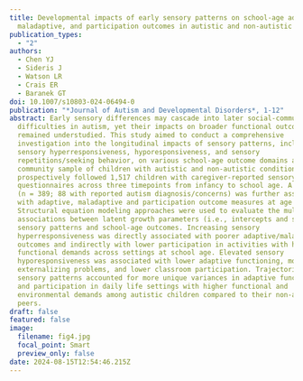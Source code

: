 ```yaml
---
title: Developmental impacts of early sensory patterns on school-age adaptive,
  maladaptive, and participation outcomes in autistic and non-autistic children
publication_types:
  - "2"
authors:
  - Chen YJ
  - Sideris J
  - Watson LR
  - Crais ER
  - Baranek GT
doi: 10.1007/s10803-024-06494-0
publication: "*Journal of Autism and Developmental Disorders*, 1-12"
abstract: Early sensory differences may cascade into later social-communication
  difficulties in autism, yet their impacts on broader functional outcomes have
  remained understudied. This study aimed to conduct a comprehensive
  investigation into the longitudinal impacts of sensory patterns, including
  sensory hyperresponsiveness, hyporesponsiveness, and sensory
  repetitions/seeking behavior, on various school-age outcome domains among a
  community sample of children with autistic and non-autistic conditions. We
  prospectively followed 1,517 children with caregiver-reported sensory
  questionnaires across three timepoints from infancy to school age. A subsample
  (n = 389; 88 with reported autism diagnosis/concerns) was further assessed
  with adaptive, maladaptive and participation outcome measures at age 6–7.
  Structural equation modeling approaches were used to evaluate the multivariate
  associations between latent growth parameters (i.e., intercepts and slopes) of
  sensory patterns and school-age outcomes. Increasing sensory
  hyperresponsiveness was directly associated with poorer adaptive/maladaptive
  outcomes and indirectly with lower participation in activities with higher
  functional demands across settings at school age. Elevated sensory
  hyporesponsiveness was associated with lower adaptive functioning, more
  externalizing problems, and lower classroom participation. Trajectories of
  sensory patterns accounted for more unique variances in adaptive functioning
  and participation in daily life settings with higher functional and
  environmental demands among autistic children compared to their non-autistic
  peers.
draft: false
featured: false
image:
  filename: fig4.jpg
  focal_point: Smart
  preview_only: false
date: 2024-08-15T12:54:46.215Z
---
```

